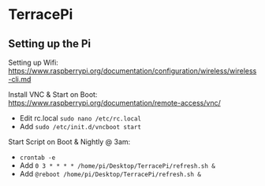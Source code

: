# TerracePi

## Setting up the Pi

Setting up Wifi: 
https://www.raspberrypi.org/documentation/configuration/wireless/wireless-cli.md

Install VNC & Start on Boot: 
https://www.raspberrypi.org/documentation/remote-access/vnc/
- Edit rc.local `sudo nano /etc/rc.local`
- Add `sudo /etc/init.d/vncboot start`

Start Script on Boot & Nightly @ 3am:
- `crontab -e`
- Add `0 3 * * * * /home/pi/Desktop/TerracePi/refresh.sh &`
- Add `@reboot /home/pi/Desktop/TerracePi/refresh.sh &`
